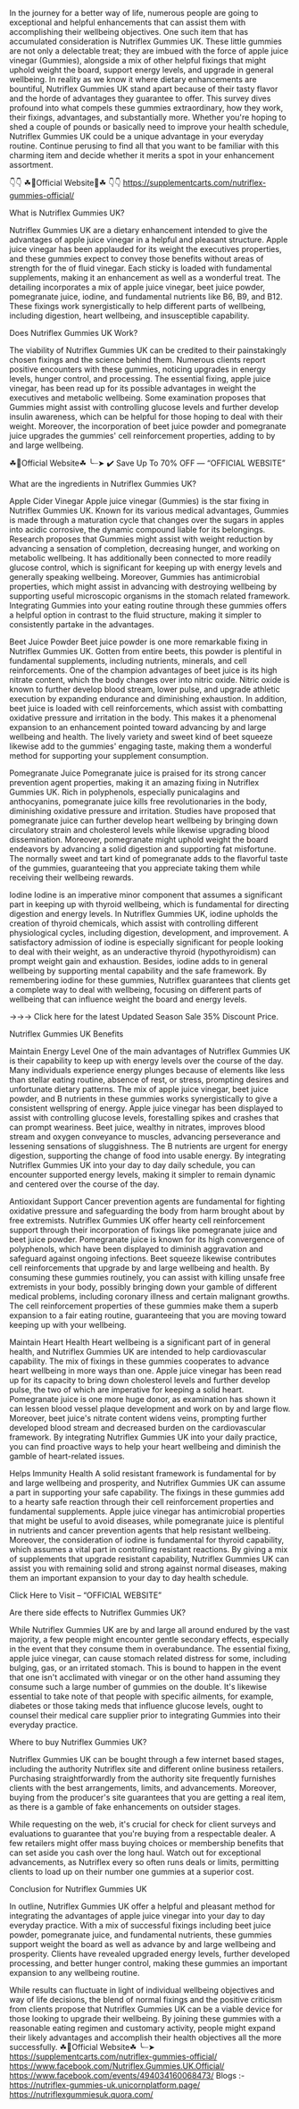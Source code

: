 In the journey for a better way of life, numerous people are going to exceptional and helpful enhancements that can assist them with accomplishing their wellbeing objectives. One such item that has accumulated consideration is Nutriflex Gummies UK. These little gummies are not only a delectable treat; they are imbued with the force of apple juice vinegar (Gummies), alongside a mix of other helpful fixings that might uphold weight the board, support energy levels, and upgrade in general wellbeing. In reality as we know it where dietary enhancements are bountiful, Nutriflex Gummies UK stand apart because of their tasty flavor and the horde of advantages they guarantee to offer. This survey dives profound into what compels these gummies extraordinary, how they work, their fixings, advantages, and substantially more. Whether you're hoping to shed a couple of pounds or basically need to improve your health schedule, Nutriflex Gummies UK could be a unique advantage in your everyday routine. Continue perusing to find all that you want to be familiar with this charming item and decide whether it merits a spot in your enhancement assortment.

👇👇 ☘📣Official Website📣☘ 👇👇
https://supplementcarts.com/nutriflex-gummies-official/

What is Nutriflex Gummies UK?

Nutriflex Gummies UK are a dietary enhancement intended to give the advantages of apple juice vinegar in a helpful and pleasant structure. Apple juice vinegar has been applauded for its weight the executives properties, and these gummies expect to convey those benefits without areas of strength for the of fluid vinegar. Each sticky is loaded with fundamental supplements, making it an enhancement as well as a wonderful treat. The detailing incorporates a mix of apple juice vinegar, beet juice powder, pomegranate juice, iodine, and fundamental nutrients like B6, B9, and B12. These fixings work synergistically to help different parts of wellbeing, including digestion, heart wellbeing, and insusceptible capability.


Does Nutriflex Gummies UK Work?

The viability of Nutriflex Gummies UK can be credited to their painstakingly chosen fixings and the science behind them. Numerous clients report positive encounters with these gummies, noticing upgrades in energy levels, hunger control, and processing. The essential fixing, apple juice vinegar, has been read up for its possible advantages in weight the executives and metabolic wellbeing. Some examination proposes that Gummies might assist with controlling glucose levels and further develop insulin awareness, which can be helpful for those hoping to deal with their weight. Moreover, the incorporation of beet juice powder and pomegranate juice upgrades the gummies' cell reinforcement properties, adding to by and large wellbeing.

☘📣Official Website☘ ╰┈➤ ✔️ Save Up To 70% OFF — “OFFICIAL WEBSITE”

What are the ingredients in Nutriflex Gummies UK?

Apple Cider Vinegar
Apple juice vinegar (Gummies) is the star fixing in Nutriflex Gummies UK. Known for its various medical advantages, Gummies is made through a maturation cycle that changes over the sugars in apples into acidic corrosive, the dynamic compound liable for its belongings. Research proposes that Gummies might assist with weight reduction by advancing a sensation of completion, decreasing hunger, and working on metabolic wellbeing. It has additionally been connected to more readily glucose control, which is significant for keeping up with energy levels and generally speaking wellbeing. Moreover, Gummies has antimicrobial properties, which might assist in advancing with destroying wellbeing by supporting useful microscopic organisms in the stomach related framework. Integrating Gummies into your eating routine through these gummies offers a helpful option in contrast to the fluid structure, making it simpler to consistently partake in the advantages.

Beet Juice Powder
Beet juice powder is one more remarkable fixing in Nutriflex Gummies UK. Gotten from entire beets, this powder is plentiful in fundamental supplements, including nutrients, minerals, and cell reinforcements. One of the champion advantages of beet juice is its high nitrate content, which the body changes over into nitric oxide. Nitric oxide is known to further develop blood stream, lower pulse, and upgrade athletic execution by expanding endurance and diminishing exhaustion. In addition, beet juice is loaded with cell reinforcements, which assist with combatting oxidative pressure and irritation in the body. This makes it a phenomenal expansion to an enhancement pointed toward advancing by and large wellbeing and health. The lively variety and sweet kind of beet squeeze likewise add to the gummies' engaging taste, making them a wonderful method for supporting your supplement consumption.

Pomegranate Juice
Pomegranate juice is praised for its strong cancer prevention agent properties, making it an amazing fixing in Nutriflex Gummies UK. Rich in polyphenols, especially punicalagins and anthocyanins, pomegranate juice kills free revolutionaries in the body, diminishing oxidative pressure and irritation. Studies have proposed that pomegranate juice can further develop heart wellbeing by bringing down circulatory strain and cholesterol levels while likewise upgrading blood dissemination. Moreover, pomegranate might uphold weight the board endeavors by advancing a solid digestion and supporting fat misfortune. The normally sweet and tart kind of pomegranate adds to the flavorful taste of the gummies, guaranteeing that you appreciate taking them while receiving their wellbeing rewards.

Iodine
Iodine is an imperative minor component that assumes a significant part in keeping up with thyroid wellbeing, which is fundamental for directing digestion and energy levels. In Nutriflex Gummies UK, iodine upholds the creation of thyroid chemicals, which assist with controlling different physiological cycles, including digestion, development, and improvement. A satisfactory admission of iodine is especially significant for people looking to deal with their weight, as an underactive thyroid (hypothyroidism) can prompt weight gain and exhaustion. Besides, iodine adds to in general wellbeing by supporting mental capability and the safe framework. By remembering iodine for these gummies, Nutriflex guarantees that clients get a complete way to deal with wellbeing, focusing on different parts of wellbeing that can influence weight the board and energy levels.

→→→ Click here for the latest Updated Season Sale 35% Discount Price.

Nutriflex Gummies UK Benefits

Maintain Energy Level
One of the main advantages of Nutriflex Gummies UK is their capability to keep up with energy levels over the course of the day. Many individuals experience energy plunges because of elements like less than stellar eating routine, absence of rest, or stress, prompting desires and unfortunate dietary patterns. The mix of apple juice vinegar, beet juice powder, and B nutrients in these gummies works synergistically to give a consistent wellspring of energy. Apple juice vinegar has been displayed to assist with controlling glucose levels, forestalling spikes and crashes that can prompt weariness. Beet juice, wealthy in nitrates, improves blood stream and oxygen conveyance to muscles, advancing perseverance and lessening sensations of sluggishness. The B nutrients are urgent for energy digestion, supporting the change of food into usable energy. By integrating Nutriflex Gummies UK into your day to day daily schedule, you can encounter supported energy levels, making it simpler to remain dynamic and centered over the course of the day.

Antioxidant Support
Cancer prevention agents are fundamental for fighting oxidative pressure and safeguarding the body from harm brought about by free extremists. Nutriflex Gummies UK offer hearty cell reinforcement support through their incorporation of fixings like pomegranate juice and beet juice powder. Pomegranate juice is known for its high convergence of polyphenols, which have been displayed to diminish aggravation and safeguard against ongoing infections. Beet squeeze likewise contributes cell reinforcements that upgrade by and large wellbeing and health. By consuming these gummies routinely, you can assist with killing unsafe free extremists in your body, possibly bringing down your gamble of different medical problems, including coronary illness and certain malignant growths. The cell reinforcement properties of these gummies make them a superb expansion to a fair eating routine, guaranteeing that you are moving toward keeping up with your wellbeing.

Maintain Heart Health
Heart wellbeing is a significant part of in general health, and Nutriflex Gummies UK are intended to help cardiovascular capability. The mix of fixings in these gummies cooperates to advance heart wellbeing in more ways than one. Apple juice vinegar has been read up for its capacity to bring down cholesterol levels and further develop pulse, the two of which are imperative for keeping a solid heart. Pomegranate juice is one more huge donor, as examination has shown it can lessen blood vessel plaque development and work on by and large flow. Moreover, beet juice's nitrate content widens veins, prompting further developed blood stream and decreased burden on the cardiovascular framework. By integrating Nutriflex Gummies UK into your daily practice, you can find proactive ways to help your heart wellbeing and diminish the gamble of heart-related issues.

Helps Immunity Health
A solid resistant framework is fundamental for by and large wellbeing and prosperity, and Nutriflex Gummies UK can assume a part in supporting your safe capability. The fixings in these gummies add to a hearty safe reaction through their cell reinforcement properties and fundamental supplements. Apple juice vinegar has antimicrobial properties that might be useful to avoid diseases, while pomegranate juice is plentiful in nutrients and cancer prevention agents that help resistant wellbeing. Moreover, the consideration of iodine is fundamental for thyroid capability, which assumes a vital part in controlling resistant reactions. By giving a mix of supplements that upgrade resistant capability, Nutriflex Gummies UK can assist you with remaining solid and strong against normal diseases, making them an important expansion to your day to day health schedule.

Click Here to Visit – “OFFICIAL WEBSITE”

Are there side effects to Nutriflex Gummies UK?

While Nutriflex Gummies UK are by and large all around endured by the vast majority, a few people might encounter gentle secondary effects, especially in the event that they consume them in overabundance. The essential fixing, apple juice vinegar, can cause stomach related distress for some, including bulging, gas, or an irritated stomach. This is bound to happen in the event that one isn't acclimated with vinegar or on the other hand assuming they consume such a large number of gummies on the double. It's likewise essential to take note of that people with specific ailments, for example, diabetes or those taking meds that influence glucose levels, ought to counsel their medical care supplier prior to integrating Gummies into their everyday practice.

Where to buy Nutriflex Gummies UK?

Nutriflex Gummies UK can be bought through a few internet based stages, including the authority Nutriflex site and different online business retailers. Purchasing straightforwardly from the authority site frequently furnishes clients with the best arrangements, limits, and advancements. Moreover, buying from the producer's site guarantees that you are getting a real item, as there is a gamble of fake enhancements on outsider stages.

While requesting on the web, it's crucial for check for client surveys and evaluations to guarantee that you're buying from a respectable dealer. A few retailers might offer mass buying choices or membership benefits that can set aside you cash over the long haul. Watch out for exceptional advancements, as Nutriflex every so often runs deals or limits, permitting clients to load up on their number one gummies at a superior cost.

Conclusion for Nutriflex Gummies UK

In outline, Nutriflex Gummies UK offer a helpful and pleasant method for integrating the advantages of apple juice vinegar into your day to day everyday practice. With a mix of successful fixings including beet juice powder, pomegranate juice, and fundamental nutrients, these gummies support weight the board as well as advance by and large wellbeing and prosperity. Clients have revealed upgraded energy levels, further developed processing, and better hunger control, making these gummies an important expansion to any wellbeing routine.

While results can fluctuate in light of individual wellbeing objectives and way of life decisions, the blend of normal fixings and the positive criticism from clients propose that Nutriflex Gummies UK can be a viable device for those looking to upgrade their wellbeing. By joining these gummies with a reasonable eating regimen and customary activity, people might expand their likely advantages and accomplish their health objectives all the more successfully.
☘📣Official Website☘ ╰┈➤ https://supplementcarts.com/nutriflex-gummies-official/
https://www.facebook.com/Nutriflex.Gummies.UK.Official/
https://www.facebook.com/events/494034160068473/
Blogs :- 
https://nutriflex-gummies-uk.unicornplatform.page/
https://nutriflexgummiesuk.quora.com/


